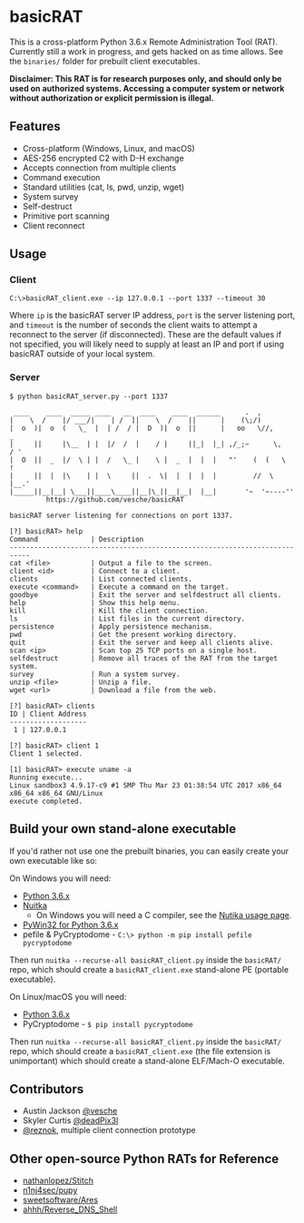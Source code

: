 # basicRAT

This is a cross-platform Python 3.6.x Remote Administration Tool (RAT). Currently still a work in progress, and gets hacked on as time allows. See the `binaries/` folder for prebuilt client executables.

**Disclaimer: This RAT is for research purposes only, and should only be used on authorized systems. Accessing a computer system or network without authorization or explicit permission is illegal.**

## Features
* Cross-platform (Windows, Linux, and macOS)
* AES-256 encrypted C2 with D-H exchange
* Accepts connection from multiple clients
* Command execution
* Standard utilities (cat, ls, pwd, unzip, wget)
* System survey
* Self-destruct
* Primitive port scanning
* Client reconnect

## Usage

### Client
```
C:\>basicRAT_client.exe --ip 127.0.0.1 --port 1337 --timeout 30
```
Where `ip` is the basicRAT server IP address, `port` is the server listening port, and `timeout` is the number of seconds the client waits to attempt a reconnect to the server (if disconnected). These are the default values if not specified, you will likely need to supply at least an IP and port if using basicRAT outside of your local system.

### Server
```
$ python basicRAT_server.py --port 1337

 ____    ____  _____ ____   __  ____    ____  ______      .  ,
|    \  /    |/ ___/|    | /  ]|    \  /    ||      |    (\;/)
|  o  )|  o  (   \_  |  | /  / |  D  )|  o  ||      |   oo   \//,        _
|     ||     |\__  | |  |/  /  |    / |     ||_|  |_| ,/_;~      \,     / '
|  O  ||  _  |/  \ | |  /   \_ |    \ |  _  |  |  |   "'    (  (   \    !
|     ||  |  |\    | |  \     ||  .  \|  |  |  |  |         //  \   |__.'
|_____||__|__| \___||____\____||__|\_||__|__|  |__|       '~  '~----''
         https://github.com/vesche/basicRAT

basicRAT server listening for connections on port 1337.

[?] basicRAT> help
Command             | Description
---------------------------------------------------------------------------
cat <file>          | Output a file to the screen.
client <id>         | Connect to a client.
clients             | List connected clients.
execute <command>   | Execute a command on the target.
goodbye             | Exit the server and selfdestruct all clients.
help                | Show this help menu.
kill                | Kill the client connection.
ls                  | List files in the current directory.
persistence         | Apply persistence mechanism.
pwd                 | Get the present working directory.
quit                | Exit the server and keep all clients alive.
scan <ip>           | Scan top 25 TCP ports on a single host.
selfdestruct        | Remove all traces of the RAT from the target system.
survey              | Run a system survey.
unzip <file>        | Unzip a file.
wget <url>          | Download a file from the web.

[?] basicRAT> clients
ID | Client Address
-------------------
 1 | 127.0.0.1

[?] basicRAT> client 1
Client 1 selected.

[1] basicRAT> execute uname -a
Running execute...
Linux sandbox3 4.9.17-c9 #1 SMP Thu Mar 23 01:38:54 UTC 2017 x86_64 x86_64 x86_64 GNU/Linux
execute completed.
```

## Build your own stand-alone executable
If you'd rather not use one the prebuilt binaries, you can easily create your own executable like so:

On Windows you will need:
  * [Python 3.6.x](https://www.python.org/downloads/)
  * [Nuitka](http://nuitka.net/)
    * On Windows you will need a C compiler, see the [Nutika usage page](https://github.com/kayhayen/Nuitka#usage).
  * [PyWin32 for Python 3.6.x](https://sourceforge.net/projects/pywin32/files/pywin32/)
  * pefile & PyCryptodome - `C:\> python -m pip install pefile pycryptodome`

Then run `nuitka --recurse-all basicRAT_client.py` inside the `basicRAT/` repo, which should create a `basicRAT_client.exe` stand-alone PE (portable executable).

On Linux/macOS you will need:
  * [Python 3.6.x](https://www.python.org/downloads/)
  * PyCryptodome - `$ pip install pycryptodome`

Then run `nuitka --recurse-all basicRAT_client.py` inside the `basicRAT/` repo, which should create a `basicRAT_client.exe` (the file extension is unimportant) which should create a stand-alone ELF/Mach-O executable.

## Contributors
* Austin Jackson [@vesche](https://github.com/vesche)
* Skyler Curtis [@deadPix3l](https://github.com/deadPix3l)
* [@reznok](https://github.com/reznok), multiple client connection prototype

## Other open-source Python RATs for Reference
* [nathanlopez/Stitch](https://github.com/nathanlopez/Stitch)
* [n1nj4sec/pupy](https://github.com/n1nj4sec/pupy)
* [sweetsoftware/Ares](https://github.com/sweetsoftware/Ares)
* [ahhh/Reverse_DNS_Shell](https://github.com/ahhh/Reverse_DNS_Shell)
